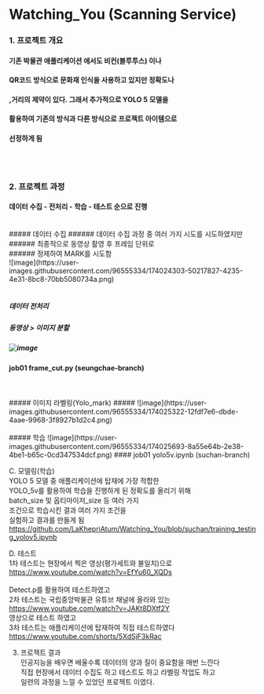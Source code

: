 # Watching_You (Scanning Service)

### 1. 프로젝트 개요

#### 기존 박물관 애플리케이션 에서도 비컨(블루투스) 이나 
#### QR코드 방식으로 문화재 인식을 사용하고 있지만 정확도나 
#### ,거리의 제약이 있다. 그래서 추가적으로 YOLO 5 모델을 
#### 활용하여 기존의 방식과 다른 방식으로 프로젝트 아이템으로  
#### 선정하게 됨  
<br>
<br>
 
### 2. 프로젝트 과정 

#### 데이터 수집 - 전처리 - 학습 - 테스트 순으로 진행  
<br>
##### 데이터 수집 
###### 데이터 수집 과정 중 여러 가지 시도를 시도하였지만  <br>
###### 최종적으로 동영상 촬영 후 프레임 단위로  <br>
######  정제하여 MARK를 시도함 <br> 
![image](https://user-images.githubusercontent.com/96555334/174024303-50217827-4235-4e31-8bc8-70bb5080734a.png)

<br>
<br>

##### 데이터 전처리 
#####  동영상 > 이미지 분할  <br>
##### ![image](https://user-images.githubusercontent.com/96555334/174024843-c0964308-1fdc-439c-8d83-82a089bc5e32.png)
#### job01 frame_cut.py  (seungchae-branch)

<br>
<br>
##### 이미지 라벨링(Yolo_mark)
##### ![image](https://user-images.githubusercontent.com/96555334/174025322-12fdf7e6-dbde-4aae-9968-3f8927b1d2c4.png)
<br>
<br>
##### 학습
![image](https://user-images.githubusercontent.com/96555334/174025693-8a55e64b-2e38-4be1-b65c-0cd347534dcf.png)
#### job01 yolo5v.ipynb  (suchan-branch)






C. 모델링(학습) <br>
YOLO 5 모델 중 애플리케이션에 탑재에 가장 적합한  <br>
YOLO_5v를 활용하여 학습을 진행하게 된 정확도를 올리기 위해 <br>
batch_size 및 옵티마이저_size 등 여러 가지 <br>
조건으로 학습시킨 결과 여러 가지 조건을  <br>
실험하고 결과를 만들게 됨 <br>
https://github.com/LaKhepriAtum/Watching_You/blob/suchan/training_testing_yolov5.ipynb<br>

D. 테스트  <br>
1차 테스트는 현장에서 찍은 영상(평가세트와 불일치)으로 <br>
https://www.youtube.com/watch?v=EfYu60_XQDs <br>  
Detect.p를 활용하여 테스트하였고 <br>
2차 테스트는 국립중앙박물관 유튜브 채널에 올라와 있는  <br>
https://www.youtube.com/watch?v=JAKt8DXtf2Y <br>
영상으로 테스트 하였고 <br>
3차 테스트는 애플리케이션에 탑재하여 직접 테스트하였다 <br>
https://www.youtube.com/shorts/5XdSjF3kRac<br> 

3. 프로젝트 결과 <br>
인공지능을 배우면 배울수록 데이터의 양과 질이 중요함을 매번 느낀다 <br>
직접 현장에서 데이터 수집도 하고 테스트도 하고 라벨링 작업도 하고<br>
일련의 과정을 느낄 수 있었던 프로젝트 이였다. <br>
